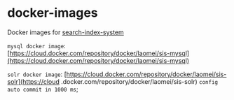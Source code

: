 # docker-images

Docker images for [search-index-system](https://github.com/sweat123/search-index-system)

`mysql docker image`: [https://cloud.docker.com/repository/docker/laomei/sis-mysql](https://cloud.docker.com/repository/docker/laomei/sis-mysql)

`solr docker image`: [https://cloud.docker.com/repository/docker/laomei/sis-solr](https://cloud
.docker.com/repository/docker/laomei/sis-solr) `config auto commit in 1000 ms`;
